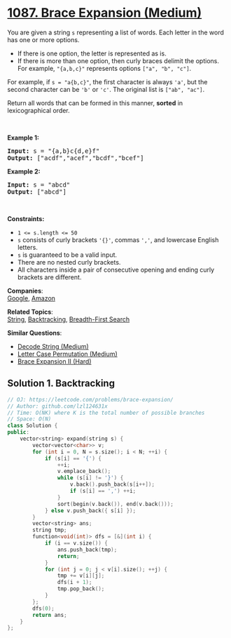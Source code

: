 # [1087. Brace Expansion (Medium)](https://leetcode.com/problems/brace-expansion/)

<p>You are given a string <code>s</code> representing a list of words. Each letter in the word has one or more options.</p>

<ul>
	<li>If there is one option, the letter is represented as is.</li>
	<li>If there is more than one option, then curly braces delimit the options. For example, <code>"{a,b,c}"</code> represents options <code>["a", "b", "c"]</code>.</li>
</ul>

<p>For example, if <code>s = "a{b,c}"</code>, the first character is always <code>'a'</code>, but the second character can be <code>'b'</code> or <code>'c'</code>. The original list is <code>["ab", "ac"]</code>.</p>

<p>Return all words that can be formed in this manner, <strong>sorted</strong> in lexicographical order.</p>

<p>&nbsp;</p>
<p><strong>Example 1:</strong></p>
<pre><strong>Input:</strong> s = "{a,b}c{d,e}f"
<strong>Output:</strong> ["acdf","acef","bcdf","bcef"]
</pre><p><strong>Example 2:</strong></p>
<pre><strong>Input:</strong> s = "abcd"
<strong>Output:</strong> ["abcd"]
</pre>
<p>&nbsp;</p>
<p><strong>Constraints:</strong></p>

<ul>
	<li><code>1 &lt;= s.length &lt;= 50</code></li>
	<li><code>s</code> consists of curly brackets <code>'{}'</code>, commas&nbsp;<code>','</code>, and lowercase English letters.</li>
	<li><code>s</code> is guaranteed to be a valid input.</li>
	<li>There are no nested curly brackets.</li>
	<li>All characters inside a pair of consecutive opening and ending curly brackets are different.</li>
</ul>


**Companies**:  
[Google](https://leetcode.com/company/google), [Amazon](https://leetcode.com/company/amazon)

**Related Topics**:  
[String](https://leetcode.com/tag/string/), [Backtracking](https://leetcode.com/tag/backtracking/), [Breadth-First Search](https://leetcode.com/tag/breadth-first-search/)

**Similar Questions**:
* [Decode String (Medium)](https://leetcode.com/problems/decode-string/)
* [Letter Case Permutation (Medium)](https://leetcode.com/problems/letter-case-permutation/)
* [Brace Expansion II (Hard)](https://leetcode.com/problems/brace-expansion-ii/)

## Solution 1. Backtracking

```cpp
// OJ: https://leetcode.com/problems/brace-expansion/
// Author: github.com/lzl124631x
// Time: O(NK) where K is the total number of possible branches
// Space: O(N)
class Solution {
public:
    vector<string> expand(string s) {
        vector<vector<char>> v;
        for (int i = 0, N = s.size(); i < N; ++i) {
            if (s[i] == '{') {
                ++i;
                v.emplace_back();
                while (s[i] != '}') {
                    v.back().push_back(s[i++]);
                    if (s[i] == ',') ++i;
                }
                sort(begin(v.back()), end(v.back()));
            } else v.push_back({ s[i] });
        }
        vector<string> ans;
        string tmp;
        function<void(int)> dfs = [&](int i) {
            if (i == v.size()) {
                ans.push_back(tmp);
                return;
            }
            for (int j = 0; j < v[i].size(); ++j) {
                tmp += v[i][j];
                dfs(i + 1);
                tmp.pop_back();
            }
        };
        dfs(0);
        return ans;
    }
};
```